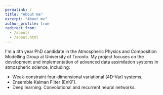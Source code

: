 ```yaml
---
permalink: /
title: "About me"
excerpt: "About me"
author_profile: true
redirect_from: 
  - /about/
  - /about.html
---
```


I'm a 4th year PhD candidate in the Atmospheric Physics and Composition Modelling Group at University of Toronto. My project focuses on the development and implementation of advanced data assimilation systems in atmospheric science, including:

* Weak-constraint four-dimensional variational (4D-Var) systems.
* Ensemble Kalman Filter (EnKF).
* Deep learning. Convolutional and recurrent neural networks.

